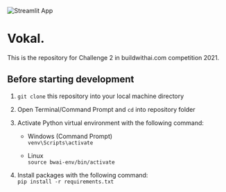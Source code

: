 ![Streamlit App](https://static.streamlit.io/badges/streamlit_badge_black_white.svg)
<!---
(https://share.streamlit.io/yourGitHubName/yourRepo/yourApp/)
-->

# **Vokal.**
This is the repository for Challenge 2 in buildwithai.com competition 2021.

## Before starting development

1. `git clone` this repository into your local machine directory
   
2. Open Terminal/Command Prompt and `cd` into repository folder
   
3. Activate Python virtual environment with the following command:
   - Windows (Command Prompt)  
   `venv\Scripts\activate`

   - Linux  
    `source bwai-env/bin/activate`

4. Install packages with the following command:  
   `pip install -r requirements.txt`
